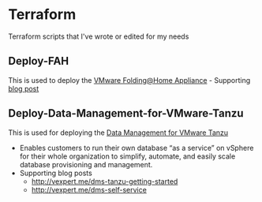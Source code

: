 # Terraform

Terraform scripts that I've wrote or edited for my needs

## Deploy-FAH

This is used to deploy the [VMware Folding@Home Appliance](https://flings.vmware.com/vmware-appliance-for-folding-home) - Supporting [blog post](https://veducate.co.uk/folding-at-home-vmware-terraform/)

## Deploy-Data-Management-for-VMware-Tanzu

This is used for deploying the [Data Management for VMware Tanzu](https://network.pivotal.io/products/data-management-tanzu/#/releases/856549)
* Enables customers to run their own database “as a service” on vSphere for their whole organization to simplify, automate, and easily scale database provisioning and management.
* Supporting blog posts
  *  http://vexpert.me/dms-tanzu-getting-started
  * http://vexpert.me/dms-self-service 

